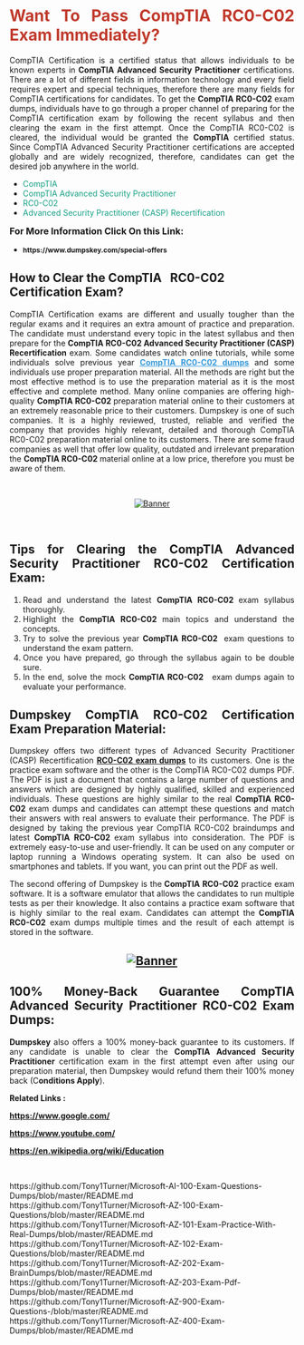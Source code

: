 
<h1 style="text-align: justify;"><span style="color:#c0392b;"><strong>Want To Pass CompTIA RC0-C02 Exam Immediately?</strong></span></h1>

<p style="text-align: justify;">CompTIA Certification is a certified status that allows individuals to be known experts in<strong> CompTIA Advanced Security Practitioner</strong> certifications. There are a lot of different fields in information technology and every field requires expert and special techniques, therefore there are many fields for CompTIA certifications for candidates. To get the <strong>CompTIA RC0-C02 </strong>exam dumps, individuals have to go through a proper channel of preparing for the CompTIA certification exam by following the recent syllabus and then clearing the exam in the first attempt. Once the CompTIA RC0-C02 is cleared, the individual would be granted the <strong>CompTIA</strong> certified status. Since CompTIA Advanced Security Practitioner certifications are accepted globally and are widely recognized, therefore, candidates can get the desired job anywhere in the world.</p>

<ul>
	<li style="text-align: justify;"><span style="color:#16a085;">CompTIA</span></li>
	<li style="text-align: justify;"><span style="color:#16a085;">CompTIA Advanced Security Practitioner  </span></li>
	<li style="text-align: justify;"><span style="color:#16a085;">RC0-C02</span></li>
	<li style="text-align: justify;"><span style="color:#16a085;">Advanced Security Practitioner (CASP) Recertification </span></li>
</ul>

<p style="text-align: justify;"><span style="font-size:16px;"><strong>For More Information Click On this Link:</strong></span></p>

<ul>
	<li style="text-align: justify;"><span style="font-size:12px;"><strong>https://www.dumpskey.com/special-offers</strong></span></li>
</ul>

<h2><strong>How to Clear the CompTIA   RC0-C02 Certification Exam?</strong></h2>

<p style="text-align: justify;">CompTIA Certification exams are different and usually tougher than the regular exams and it requires an extra amount of practice and preparation. The candidate must understand every topic in the latest syllabus and then prepare for the <strong>CompTIA RC0-C02 Advanced Security Practitioner (CASP) Recertification </strong> exam. Some candidates watch online tutorials, while some individuals solve previous year <a href="https://www.dumpskey.com/comptia/rc0-c02-casp-braindumps"><span style="color:#3498db;"><u><strong>CompTIA RC0-C02 dumps</strong></u></span></a> and some individuals use proper preparation material. All the methods are right but the most effective method is to use the preparation material as it is the most effective and complete method. Many online companies are offering high-quality <strong>CompTIA RC0-C02 </strong>preparation material online to their customers at an extremely reasonable price to their customers. Dumpskey is one of such companies. It is a highly reviewed, trusted, reliable and verified the company that provides highly relevant, detailed and thorough CompTIA RC0-C02 preparation material online to its customers. There are some fraud companies as well that offer low quality, outdated and irrelevant preparation the <strong>CompTIA RC0-C02 </strong>material online at a low price, therefore you must be aware of them.</p>

<p style="text-align: justify;"> </p>

<p style="text-align: center;"><a href="https://www.dumpskey.com/comptia/rc0-c02-casp-braindumps"><img src="http://soperdoper.com/search_portal/uploads/general_banners/1562740316_Untitled_Linked_Comp_01.gif" alt="Banner"/></a></p>

<p style="text-align: center;"> </p>

<h2 style="text-align: justify;"><strong>Tips for Clearing the CompTIA Advanced Security Practitioner RC0-C02 Certification Exam:</strong></h2>

<ol>
	<li style="text-align: justify;">Read and understand the latest <strong>CompTIA RC0-C02 </strong>exam syllabus thoroughly.</li>
	<li style="text-align: justify;">Highlight the<strong> CompTIA RC0-C02 </strong>main topics and understand the concepts.</li>
	<li style="text-align: justify;">Try to solve the previous year <strong>CompTIA RC0-C02 </strong> exam questions to understand the exam pattern.</li>
	<li style="text-align: justify;">Once you have prepared, go through the syllabus again to be double sure.</li>
	<li style="text-align: justify;">In the end, solve the mock <strong>CompTIA RC0-C02  </strong> exam dumps again to evaluate your performance.</li>
</ol>

<h2 style="text-align: justify;"><strong>Dumpskey CompTIA RC0-C02 Certification Exam Preparation Material:</strong></h2>

<p style="text-align: justify;">Dumpskey offers two different types of Advanced Security Practitioner (CASP) Recertification  <strong><a href="https://www.dumpskey.com/comptia/rc0-c02-casp-braindumps">RC0-C02 exam dumps</a></strong> to its customers. One is the practice exam software and the other is the CompTIA RC0-C02 dumps PDF. The PDF is just a document that contains a large number of questions and answers which are designed by highly qualified, skilled and experienced individuals. These questions are highly similar to the real <strong>CompTIA RC0-C02</strong> exam dumps and candidates can attempt these questions and match their answers with real answers to evaluate their performance. The PDF is designed by taking the previous year CompTIA RC0-C02 braindumps and latest <strong>CompTIA RC0-C02 </strong>exam syllabus into consideration. The PDF is extremely easy-to-use and user-friendly. It can be used on any computer or laptop running a Windows operating system. It can also be used on smartphones and tablets. If you want, you can print out the PDF as well.</p>

<p style="text-align: justify;">The second offering of Dumpskey is the<strong> CompTIA RC0-C02</strong> practice exam software. It is a software emulator that allows the candidates to run multiple tests as per their knowledge. It also contains a practice exam software that is highly similar to the real exam. Candidates can attempt the<strong> CompTIA RC0-C02</strong> exam dumps multiple times and the result of each attempt is stored in the software.</p>

<h2 style="text-align: center;"><a href="https://www.dumpskey.com/comptia/rc0-c02-casp-braindumps"><img src="http://soperdoper.com/search_portal/uploads/general_banners/1562743625_8ppZk49y_HM0oke96j0cic4OdOo.jpg" alt="Banner"/></a></h2>

<h2 style="text-align: justify;"><strong>100% Money-Back Guarantee CompTIA Advanced Security Practitioner RC0-C02 Exam Dumps:</strong></h2>

<p style="text-align: justify;"><strong>Dumpskey </strong>also offers a 100% money-back guarantee to its customers. If any candidate is unable to clear the <strong>CompTIA Advanced Security Practitioner </strong>certification exam in the first attempt even after using our preparation material, then Dumpskey would refund them their 100% money back (C<strong>onditions Apply</strong>).</p>

<p style="text-align: justify;"><strong>Related Links :</strong></p>

<p><a href="https://www.google.com/" rel="noopener noreferrer" target="_blank"><strong>https://www.google.com/</strong></a></p>

<p><a href="https://www.youtube.com/" rel="noopener noreferrer" target="_blank"><strong>https://www.youtube.com/</strong></a></p>

<p><a href="https://en.wikipedia.org/wiki/Education" rel="noopener noreferrer" target="_blank"><strong>https://en.wikipedia.org/wiki/Education</strong></a></p>

<p> </p>
https://github.com/Tony1Turner/Microsoft-AI-100-Exam-Questions-Dumps/blob/master/README.md
https://github.com/Tony1Turner/Microsoft-AZ-100-Exam-Questions/blob/master/README.md
https://github.com/Tony1Turner/Microsoft-AZ-101-Exam-Practice-With-Real-Dumps/blob/master/README.md
https://github.com/Tony1Turner/Microsoft-AZ-102-Exam-Questions/blob/master/README.md
https://github.com/Tony1Turner/Microsoft-AZ-202-Exam-BrainDumps/blob/master/README.md
https://github.com/Tony1Turner/Microsoft-AZ-203-Exam-Pdf-Dumps/blob/master/README.md
https://github.com/Tony1Turner/Microsoft-AZ-900-Exam-Questions-/blob/master/README.md
https://github.com/Tony1Turner/Microsoft-AZ-400-Exam-Dumps/blob/master/README.md
